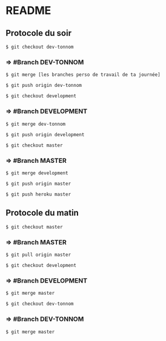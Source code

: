 # README

## Protocole du soir 

```
$ git checkout dev-tonnom
```

 ### => #Branch DEV-TONNOM
```
$ git merge [les branches perso de travail de ta journée]
```
```
$ git push origin dev-tonnom
```
```
$ git checkout development
```

### => #Branch DEVELOPMENT
```
$ git merge dev-tonnom
```
```
$ git push origin development
```
```
$ git checkout master
```

### => #Branch MASTER
```
$ git merge development
```
```
$ git push origin master
```
```
$ git push heroku master
```

## Protocole du matin  

```
$ git checkout master
```

### => #Branch MASTER  
```
$ git pull origin master
```
```
$ git checkout development
```

### => #Branch DEVELOPMENT 
```
$ git merge master
```
```
$ git checkout dev-tonnom
```

### => #Branch DEV-TONNOM
```
$ git merge master
```
